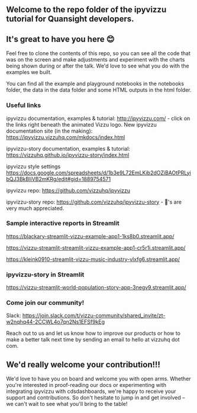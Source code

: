 ## Welcome to the repo folder of the ipyvizzu tutorial for Quansight developers. 
## It's great to have you here :blush:

Feel free to clone the contents of this repo, so you can see all the code that was on the screen and make adjustments and experiment with the charts being shown during or after the talk. We'd love to see what you do with the examples we built.

You can find all the example and playground notebooks in the notebooks folder, the data in the data folder and some HTML outputs in the html folder.

### Useful links
ipyvizzu documentation, examples & tutorial: http://ipyvizzu.com/ - click on the links right beneath the animated Vizzu logo.
New ipyvizzu documentation site (in the making): https://ipyvizzu.vizzuhq.com/mkdocs/index.html

ipyvizzu-story documentation, examples & tutorial: https://vizzuhq.github.io/ipyvizzu-story/index.html

ipyvizzu style settings https://docs.google.com/spreadsheets/d/1b3e9L72EmLKib2dOZiBAOtPRLyibQJ3BkBIiVB2mKRg/edit#gid=1889754571

ipyvizzu repo: https://github.com/vizzuhq/ipyvizzu

ipyvizzu-story repo: https://github.com/vizzuhq/ipyvizzu-story - :star2:'s are very much appreciated.

### Sample interactive reports in Streamlit
https://blackary-streamlit-vizzu-example-app1-1ks8b0.streamlit.app/

https://vizzu-streamlit-streamlit-vizzu-example-app1-cr5r1i.streamlit.app/

https://kleink0910-streamlit-vizzu-music-industry-vlxfg6.streamlit.app/

### ipyvizzu-story in Streamlit
https://vizzu-streamlit-world-population-story-app-3negv9.streamlit.app/

### Come join our community!
Slack: https://join.slack.com/t/vizzu-community/shared_invite/zt-w2nqhq44-2CCWL4o7qn2Ns1EFSf9kEg

Reach out to us and let us know how to improve our products or how to make a better talk next time by sending an email to hello at vizzuhq dot com.

## We'd really welcome your contribution!!!
We'd love to have you on board and welcome you with open arms. Whether you're interested in proof-reading our docs or experimenting with integrating ipyvizzu with cdsdashboards, we're happy to receive your support and contributions. So don't hesitate to jump in and get involved – we can't wait to see what you'll bring to the table!
